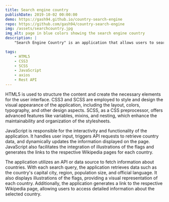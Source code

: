 ```yaml
---
title: Search engine country
publishDate: 2019-10-02 00:00:00
demo: https://gash94.github.io/country-search-engine
repo: https://github.com/gash94/country-search-engine
img: /assets/searchcountry.jpg
img_alt: page in blue colors showing the search engine country
description: |
    "Search Engine Country" is an application that allows users to search for countries and provides various information about each country, including its capital city, region, population size, official language, illustrations of the flag, and a link to a Wikipedia page that describes the country in detail.

tags:
    - HTML5
    - CSS3
    - SCSS
    - JavaScript
    - axios
    - Rest API
---
```


HTML5 is used to structure the content and create the necessary elements for the user interface. CSS3 and SCSS are employed to style and design the visual appearance of the application, including the layout, colors, typography, and other design aspects. SCSS, as a CSS preprocessor, offers advanced features like variables, mixins, and nesting, which enhance the maintainability and organization of the stylesheets.

JavaScript is responsible for the interactivity and functionality of the application. It handles user input, triggers API requests to retrieve country data, and dynamically updates the information displayed on the page. JavaScript also facilitates the integration of illustrations of the flags and generates the links to the respective Wikipedia pages for each country.

The application utilizes an API or data source to fetch information about countries. With each search query, the application retrieves data such as the country's capital city, region, population size, and official language. It also displays illustrations of the flags, providing a visual representation of each country. Additionally, the application generates a link to the respective Wikipedia page, allowing users to access detailed information about the selected country.
